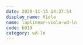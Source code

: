 ```yaml
---
date: 2020-11-15 14:37:54
display_name: Viola
name: laplinear-viola-wd-ln
code: b019
category: wd-ln
---
```

